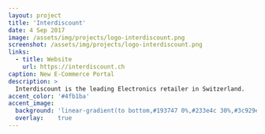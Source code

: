 ```yaml
---
layout: project
title: 'Interdiscount'
date: 4 Sep 2017
image: /assets/img/projects/logo-interdiscount.png
screenshot: /assets/img/projects/logo-interdiscount.png
links:
  - title: Website
    url: https://interdiscount.ch
caption: New E-Commerce Portal
description: >
  Interdiscount is the leading Electronics retailer in Switzerland.
accent_color: '#4fb1ba'
accent_image:
  background: 'linear-gradient(to bottom,#193747 0%,#233e4c 30%,#3c929e 50%,#d5d5d4 70%,#cdccc8 100%)'
  overlay:    true
---
```

